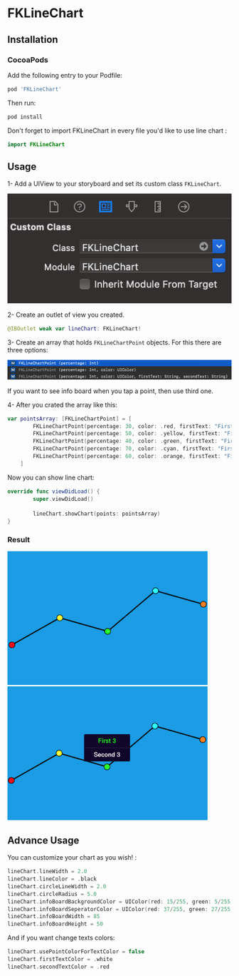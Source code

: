 # FKLineChart

## Installation

### CocoaPods

Add the following entry to your Podfile:

```rb
pod 'FKLineChart'
```

Then run:

```rb
pod install
```

Don't forget to import FKLineChart in every file you'd like to use line chart :

```swift
import FKLineChart
```

## Usage

1- Add a UIView to your storyboard and set its custom class `FKLineChart`.

<img src="https://github.com/Furkankurnaz/FKLineChart/blob/master/usageImages/1.png"/>

2- Create an outlet of view you created.

```swift
@IBOutlet weak var lineChart: FKLineChart!
```

3- Create an array that holds `FKLineChartPoint` objects. For this there are three options:

<img src="https://github.com/Furkankurnaz/FKLineChart/blob/master/usageImages/2.png"/>

If you want to see info board when you tap a point, then use third one.

4- After you crated the array like this: 

```swift
var pointsArray: [FKLineChartPoint] = [
        FKLineChartPoint(percentage: 30, color: .red, firstText: "First 1", secondText: "Second 1"),
        FKLineChartPoint(percentage: 50, color: .yellow, firstText: "First 2", secondText: "Second 2"),
        FKLineChartPoint(percentage: 40, color: .green, firstText: "First 3", secondText: "Second 3"),
        FKLineChartPoint(percentage: 70, color: .cyan, firstText: "First 4", secondText: "Second 4"),
        FKLineChartPoint(percentage: 60, color: .orange, firstText: "First 5", secondText: "Second 5"),
    ]
```

Now you can show line chart:

```swift
override func viewDidLoad() {
        super.viewDidLoad()
        
        lineChart.showChart(points: pointsArray)
}
```

### Result

<img src="https://github.com/Furkankurnaz/FKLineChart/blob/master/usageImages/3.png" width="450" height="300"/>

<img src="https://github.com/Furkankurnaz/FKLineChart/blob/master/usageImages/4.png" width="450" height="300"/>

## Advance Usage

You can customize your chart as you wish! :

```swift
lineChart.lineWidth = 2.0
lineChart.lineColor = .black
lineChart.circleLineWidth = 2.0
lineChart.circleRadius = 5.0
lineChart.infoBoardBackgroundColor = UIColor(red: 15/255, green: 5/255, blue: 42/255, alpha: 1)
lineChart.infoBoardSeperatorColor = UIColor(red: 37/255, green: 27/255, blue: 63/255, alpha: 1)
lineChart.infoBoardWidth = 85
lineChart.infoBoardHeight = 50
```

And if you want change texts colors:

```swift
lineChart.usePointColorForTextColor = false
lineChart.firstTextColor = .white
lineChart.secondTextColor = .red
```

